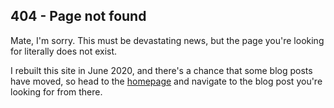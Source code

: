 ## 404 - Page not found

Mate, I'm sorry. This must be devastating news, but the page you're looking for literally does not exist.

I rebuilt this site in June 2020, and there's a chance that some blog posts have moved, so head to the [homepage](/) and navigate to the blog post you're looking for from there.